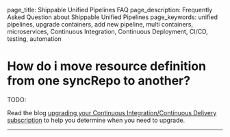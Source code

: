 page_title: Shippable Unified Pipelines FAQ
page_description: Frequently Asked Question about Shippable Unified Pipelines
page_keywords: unified pipelines, upgrade containers, add new pipeline, multi containers, microservices, Continuous Integration, Continuous Deployment, CI/CD, testing, automation

# How do i move resource definition from one syncRepo to another?
TODO:

Read the blog [upgrading your Continuous Integration/Continuous Delivery subscription](http://blog.shippable.com/how-to-upgrade-your-ci-cd-subscription) to help you determine when you need to upgrade.

---
